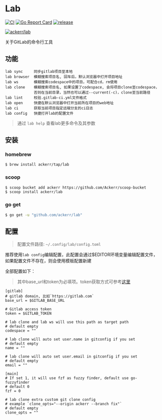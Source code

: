# Lab

[![CI](https://github.com/Ackerr/lab/workflows/CI/badge.svg)](https://github.com/Ackerr/lab)
[![Go Report Card](https://goreportcard.com/badge/github.com/ackerr/lab)](https://goreportcard.com/report/github.com/ackerr/lab)
[![release](https://img.shields.io/github/v/release/ackerr/lab.svg)](https://github.com/ackerr/lab/releases)

[![ackerr/lab](https://res.cloudinary.com/marcomontalbano/image/upload/v1606925692/video_to_markdown/images/youtube--qqKW9SQqjF0-c05b58ac6eb4c4700831b2b3070cd403.jpg)](https://www.youtube.com/watch?v=qqKW9SQqjF0 "ackerr/lab")

关于GitLab的命令行工具

## 功能

```
lab sync     同步gitlab项目至本地
lab browser  模糊搜索项目名, 回车后，默认浏览器中打开项目地址
lab ws       模糊搜索codespace中的项目，可配合cd，rm使用
lab clone    模糊搜索项目名, 如果设置了codespace, 会将项目clone至codespace，
             否则在当前目录，当然也可以通过--current(-c)，clone至当前路径
lab lint     校验.gitlab-ci.yml文件格式
lab open     快捷在默认浏览器中打开当前所在项目的web地址
lab ci       获取当前项目指定远端分支的ci日志
lab config   快捷打开lab的配置文件
```

> 通过 `lab help` 查看lab更多命令及其参数

## 安装

### homebrew

```bash
$ brew install ackerr/tap/lab
```

### scoop

```bash
$ scoop bucket add ackerr https://github.com/Ackerr/scoop-bucket
$ scoop install ackerr/lab
```

### go get

```bash
$ go get -u "github.com/ackerr/lab"
```

## 配置

> 配置文件路径: `~/.config/lab/config.toml`

推荐使用`lab config`编辑配置，此配置会通过$EDITOR环境变量编辑配置文件，如果配置文件不存在，则会使用模板配置新建

全部配置如下：

> 其中base_url和token为必填项。token获取方式可参考[这里](https://docs.gitlab.com/ee/user/profile/personal_access_tokens.html#creating-a-personal-access-token)

```
[gitlab]
# gitlab domain, 比如`https://gitlab.com`
base_url = $GITLAB_BASE_URL

# Gitlab access token
token = $GITLAB_TOKEN

# lab clone and lab ws will use this path as target path
# default empty
codespace = ""

# lab clone will auto set user.name in gitconfig if you set
# default empty
name = ""

# lab clone will auto set user.email in gitconfig if you set
# default empty
email = ""

[main]
# If set 1, it will use fzf as fuzzy finder, default use go-fuzzyfinder
# default 0
fzf = 0

# lab clone extra custom git clone config
# example `clone_opts="--origin ackerr --branch fix"`
# default empty
clone_opts = ""
```
